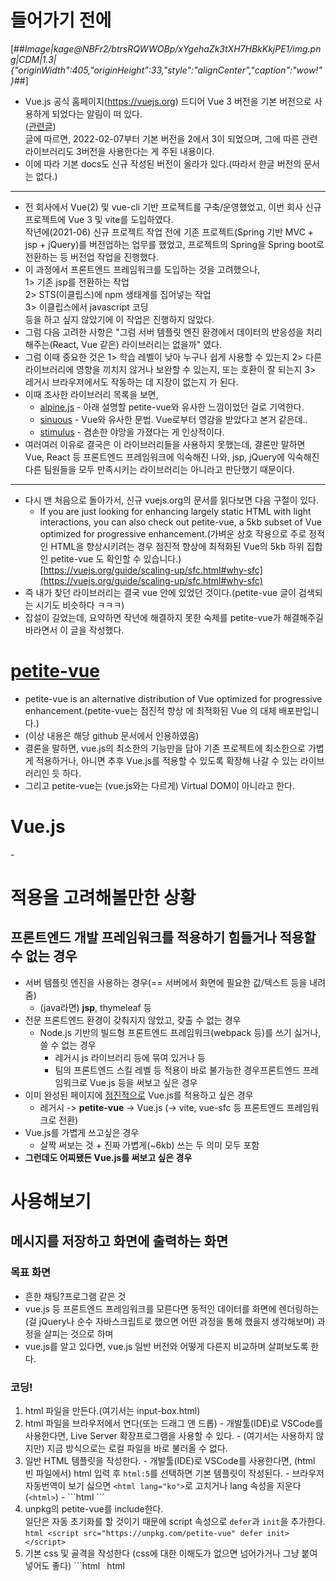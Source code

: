 # 들어가기 전에

[##_Image|kage@NBFr2/btrsRQWWOBp/xYgehaZk3tXH7HBkKkjPE1/img.png|CDM|1.3|{"originWidth":405,"originHeight":33,"style":"alignCenter","caption":"wow!"}_##]

-   Vue.js 공식 홈페이지(https://vuejs.org) 드디어 Vue 3 버전을 기본 버전으로 사용하게 되었다는 알림이 떠 있다.  
    ([관련글](https://blog.vuejs.org/posts/vue-3-as-the-new-default.html))  
    글에 따르면, 2022-02-07부터 기본 버전을 2에서 3이 되었으며, 그에 따른 관련 라이브러리도 3버전을 사용한다는 게 주된 내용이다.
-   이에 따라 기본 docs도 신규 작성된 버전이 올라가 있다.(따라서 한글 버전의 문서는 없다.)

---

-   전 회사에서 Vue(2) 및 vue-cli 기반 프로젝트를 구축/운영했었고, 이번 회사 신규 프로젝트에 Vue 3 및 vite를 도입하였다.  
    작년에(2021-06) 신규 프로젝트 작업 전에 기존 프로젝트(Spring 기반 MVC + jsp + jQuery)를 버전업하는 업무를 했었고, 프로젝트의 Spring을 Spring boot로 전환하는 등 버전업 작업을 진행했다.
-   이 과정에서 프론트엔드 프레임워크를 도입하는 것을 고려했으나,  
    1> 기존 jsp를 전환하는 작업  
    2> STS(이클립스)에 npm 생태계를 집어넣는 작업  
    3> 이클립스에서 javascript 코딩  
    등을 하고 싶지 않았기에 이 작업은 진행하지 않았다.
-   그럼 다음 고려한 사항은 "그럼 서버 템플릿 엔진 환경에서 데이터의 반응성을 처리해주는(React, Vue 같은) 라이브러리는 없을까" 였다.
-   그럼 이때 중요한 것은 1> 학습 레벨이 낮아 누구나 쉽게 사용할 수 있는지 2> 다른 라이브러리에 영향을 끼치지 않거나 보완할 수 있는지, 또는 호환이 잘 되는지 3> 레거시 브라우저에서도 작동하는 데 지장이 없는지 가 된다.
-   이때 조사한 라이브러리 목록을 보면,
    -   [alpine.js](https://alpinejs.dev/) - 아래 설명할 petite-vue와 유사한 느낌이었던 걸로 기억한다.
    -   [sinuous](https://github.com/luwes/sinuous) - Vue와 유사한 문법. Vue로부터 영감을 받았다고 본거 같은데..
    -   [stimulus](https://stimulus.hotwired.dev/) - 겸손한 야망을 가졌다는 게 인상적이다.
-   여러여러 이유로 결국은 이 라이브러리들을 사용하지 못했는데, 결론만 말하면 Vue, React 등 프론트엔드 프레임워크에 익숙해진 나와, jsp, jQuery에 익숙해진 다른 팀원들을 모두 만족시키는 라이브러리는 아니라고 판단했기 때문이다.

---

-   다시 맨 처음으로 돌아가서, 신규 vuejs.org의 문서를 읽다보면 다음 구절이 있다.  
    -   If you are just looking for enhancing largely static HTML with light interactions, you can also check out petite-vue, a 5kb subset of Vue optimized for progressive enhancement.(가벼운 상호 작용으로 주로 정적인 HTML을 향상시키려는 경우 점진적 향상에 최적화된 Vue의 5kb 하위 집합인 petite-vue 도 확인할 수 있습니다.)  
    [https://vuejs.org/guide/scaling-up/sfc.html#why-sfc](https://vuejs.org/guide/scaling-up/sfc.html#why-sfc)
-   즉 내가 찾던 라이브러리는 결국 vue 안에 있었던 것이다.(petite-vue 글이 검색되는 시기도 비슷하다 ㅋㅋㅋ)
-   잡설이 길었는데, 요약하면 작년에 해결하지 못한 숙제를 petite-vue가 해결해주길 바라면서 이 글을 작성했다.

# [petite-vue](https://github.com/vuejs/petite-vue)
-   petite-vue is an alternative distribution of Vue optimized for progressive enhancement.(petite-vue는 점진적 향상 에 최적화된 Vue 의 대체 배포판입니다.)
-   (이상 내용은 해당 github 문서에서 인용하였음)
-   결론을 말하면, vue.js의 최소한의 기능만을 담아 기존 프로젝트에 최소한으로 가볍게 적용하거나, 아니면 추후 Vue.js를 적용할 수 있도록 확장해 나갈 수 있는 라이브러리인 듯 하다.
-   그리고 petite-vue는 (vue.js와는 다르게) Virtual DOM이 아니라고 한다.

# Vue.js

\-

# 적용을 고려해볼만한 상황

## 프론트엔드 개발 프레임워크를 적용하기 힘들거나 적용할 수 없는 경우

-   서버 템플릿 엔진을 사용하는 경우(== 서버에서 화면에 필요한 값/텍스트 등을 내려줌)
    -   (java라면) **jsp**, thymeleaf 등
-   전문 프론트엔드 환경이 갖춰지지 않았고, 갖출 수 없는 경우
    -   Node.js 기반의 빌드형 프론트엔드 프레임워크(webpack 등)를 쓰기 싫거나, 쓸 수 없는 경우
        -   레거시 js 라이브러리 등에 묶여 있거나 등
        -   팀의 프론트엔드 스킬 레벨 등 적용이 바로 불가능한 경우프론트엔드 프레임워크로 Vue.js 등을 써보고 싶은 경우
-   이미 완성된 페이지에 [점진적으로](https://developer.mozilla.org/en-US/docs/Glossary/Progressive_Enhancement) Vue.js를 적용하고 싶은 경우
    -   레거시 -> **petite-vue** -> Vue.js (-> vite, vue-sfc 등 프론트엔드 프레임워크로 전환)
-   Vue.js를 가볍게 쓰고싶은 경우
    -   살짝 써보는 것 + 진짜 가볍게(~6kb) 쓰는 두 의미 모두 포함
-   **그런데도 어찌됐든 Vue.js를 써보고 싶은 경우**

# 사용해보기

## 메시지를 저장하고 화면에 출력하는 화면

### 목표 화면
-   흔한 채팅?프로그램 같은 것
-   vue.js 등 프론트엔드 프레임워크를 모른다면 동적인 데이터를 화면에 렌더링하는 (걸 jQuery나 순수 자바스크립트로 했으면 어떤 과정을 통해 했을지 생각해보며) 과정을 살피는 것으로 하며
-   vue.js를 알고 있다면, vue.js 일반 버전와 어떻게 다른지 비교하며 살펴보도록 한다.


### 코딩!
1.   html 파일을 만든다.(여기서는 input-box.html)
1.   html 파일을 브라우저에서 연다(또는 드래그 앤 드롭)
    -   개발툴(IDE)로 VSCode를 사용한다면, Live Server 확장프로그램을 사용할 수 있다.
    -   (여기서는 사용하지 않지만) 지금 방식으로는 로컬 파일을 바로 불러올 수 없다.
1.   일반 HTML 템플릿을 작성한다.
    -   개발툴(IDE)로 VSCode를 사용한다면, (html 빈 파일에서) html 입력 후 ``html:5``를 선택하면 기본 템플릿이 작성된다.
    -   브라우저 자동번역이 보기 싫으면 ``<html lang="ko">``로 고치거나 lang 속성을 지운다(``<html>``)
    -   ```html
        <!DOCTYPE html>
        <html lang="en">
          <head>
            <meta charset="UTF-8">
            <meta http-equiv="X-UA-Compatible" content="IE=edge">
            <meta name="viewport" content="width=device-width, initial-scale=1.0">
            <title>Document</title>
          </head>
          <body>
            <!--  -->
          </body>
        </html>
        ```
1.   unpkg의 petite-vue를 include한다.  
    일단은 자동 초기화를 할 것이기 때문에 script 속성으로 ``defer``과 ``init``을 추가한다.
    ```html
    <script src="https://unpkg.com/petite-vue" defer init></script>
    ```
1.   기본 css 및 골격을 작성한다 (css에 대한 이해도가 없으면 넘어가거나 그냥 붙여넣어도 좋다)
    ```html
    <link rel="stylesheet" href="https://unpkg.com/normalize.css">
    <style>
      * {
        box-sizing: content-box;
      }
      #app {
        width: 100vw;
        height: 100vh;
      }
    </style>
    ```
    ```html
    <body>
      <div id="app">
        <div class="input-wrap">
          <!-- 입력 인풋 및 버튼 -->
        </div>
        <div class="input-log-wrap">
          <!-- 입력 결과 확인 창(chat log) -->
        </div>
      </div>
    </body>
    ```
1.   입력 인풋 및 버튼 컴포넌트를 그린다.
    ```html
    <div class="input-wrap">
      <input type="text" value="입력값" />
      <button>입력</button>
    </div>
    ```
1.   컴포넌트에 petite-vue를 적용하고, input에 값을 연결한다.  
    1.   div#app에 ``v-scope`` 속성을 주는 것으로 시작해보자
        ```html
        <div id="app" v-scope>
          ...
        </div>
        ```  
      여기까지 진행해도 전 화면과 차이는 없다. 굳이 한다면 웹 브라우저의 개발자 도구(F12)를 띄워봐서 에러 없는지 확인하는 거 정도?
    2.   다음으로 v-scope에 값을 선언하고 그 값을 input의 value 값으로 줘본다.
        ```html
        <div id="app" v-scope="{ inputText: '초기값' }"><!-- 값은 Javascript Object 형태로 준다. -->
          ...
            <!--
              위에서 선언한 v-scope의 값에 속성을 연결하기 위한 colon(:) 문법
                - 정확히는 v-bind:[속성명] - 을 사용하여 값을 지정한다.
              속성의 값은 v-scope에서 사용한 변수명을 전달하면 된다.
            -->
            <input type="text" :value="inputText" />
          ...
        </div>
        ```
        -   값을 화면에 출력해서 제대로 연결되었는지 확인할 수 있다.
            ```html
            <input type="text" :value="inputText" />
            현재 입력값: {{ inputText }}
            ```
        -   여기까지 진행하면, 기존 초기값('입력값') 대신 v-scope의 inputText로 적용한 초기값('초기값')이 설정 것을 확인할 수 있다.  
            (아직 동기화는 반영하지 않음)
    3.   실시간 입력값이 동기화되도록, 특수 문법인 ``v-model``을 사용한다.
        ```html
        <input type="text" v-model="inputText" />
        ```  
        (간단히 말하면, v-model은 :value + @input(입력 이벤트)을 연결할 때 쓰는 문법이다.)  
        여기까지 진행 시, 값이 실시간으로 반영되는 것을 확인할 수 있다.
1.   입력 버튼 이벤트를 작성한다.
    1.   button에 click 이벤트인 ``@click`` 속성을 지정한다.  
        속성값에는 기능을 정의하면 되는데, 일단은 입력값을 빈값으로 초기화하는(바꾸는) 기능을 달아보자.
        ```html
        <!--
          click 이벤트를 정의하기 위해 @ 문법 - 정확히는 v-on:[이벤트명] - 을 사용하여 이벤트를 지정한다.
          속성의 값은 중괄호로 감싸진 함수라고 생각하고 내용을 작성하면 된다. (= 여러 줄은 세미콜론(;)을 사용하면 된다)
          나중에 함수 내용이 길고 복잡해지면 javascript에서 함수를 선언하고 그 함수명을 부르는 방식으로 전환한다.
        -->
        <button @click="inputText = '';">입력</button>
        ```  
        (화면에서 버튼을 클릭하여 입력값이 사라지는지 확인하자.)
    2.   이번에는 입력값을 배열에 저장하는 기능을 덧붙인다.  
       덧붙이기 전, v-scope에 입력값을 저장할 배열을 먼저 선언해준다.
        ```html
        <!-- 값은 Javascript Object 형태로 준다. -->
        <div id="app" v-scope="{ logList: [], inputText: '초기값' }">
          ...
            <!-- Array.push를 사용하여 값을 배열 저장한 후, 입력값을 초기화한다. -->
            <button @click="logList.push(inputText); inputText = '';">입력</button>
          ...
        </div>
        ```  
        -  Tip
            - 마찬가지로, 배열값을 화면에 출력해서 제대로 연결되었는지 확인할 수 있다.(배열은 자동 문자열 변환됨)
                ```html
                <button @click="logList.push(inputText); inputText = '';">입력</button>
                현재 저장값: {{ logList }}
                ```
1.   배열 ``logList``에 저장된 값을 화면과 연결한다.
    1.   반복 데이터를 위한 문법인 ``v-for``을 사용한다.
        ```html
        <div class="input-log-wrap">
          <!--
            javascript의 for(idx in list) 문법과 유사하게, v-for="(item, idx) in list" 형태로 사용할 수 있다.
            item(첫번째 값)은 배열의 각 항목이며, idx(두번째 값)은 배열에서 항목의 순서(index)이다.
            v-for을 사용할 때 key값은 주는 것이 좋으며, 보통 고유한 id값을 주면 된다.(아래와 같은 배열 index를 사용하는 건 나쁜 예 중에 하나다.)
          -->
          <div v-for="(text, idx) in logList" :key="idx">
            <p>{{ text }}</p>
          </div>
        </div>
        ```  
        이렇게 한 경우 값을 추가할 때마다 값이 ``순서대로`` 출력되는 것을 확인할 수 있다.
1.   배열을 string 구조에서 object 구조로 변경해본다.
    - 단순 텍스트만 출력하는 것 대신 입력 시간을 추가해보기 위해, 데이터 구조를 변경한다.
        - 데이터 구조는 ``{ text: string, timestamp: Date }`` 구조로 한다.
    1.   입력부 변경
        ```html
        <button @click="logList.push({ text: inputText, timestamp: new Date() }); inputText = '';">입력</button>
        <!-- 이제 기존 string 대신 object({ text: string, timestamp: Date }) 구조가 들어간다. -->
        ```
    2.   출력부 변경
        ```html
        <div class="input-log-wrap">
          <div v-for="(log, idx) in logList" :key="idx">
            <p>
              <!-- 기존 string 대신 object 구조로 변경한 값에 맞춰 값을 가져온다. -->
              {{ log.text }}
              <span>{{ log.timestamp }}</span>
            </p>
          </div>
          <!-- 혹시 es6 구조할당분해에 익숙하다면 다음과 같이 해도 좋다. -->
          <!--
          <div v-for="({ text, timestamp }, idx) in logList" :key="idx">
            <p>
              {{ text }}
              <span>{{ timestamp }}</span>
            </p>
          </div>
          -->
        </div>
        ```

### 코딩!(발전)
1.   자동 초기화 대신 Javascript로 초기화하도록 코드를 변경
    ```html
    <!-- defer, init 삭제 -->
    <script src="https://unpkg.com/petite-vue"></script>
    <!-- ... -->
    <script>
      // 수동으로 petite-vue app을 생성하고 마운트해준다.
      PetiteVue.createApp().mount()
    </script>
    <!-- 혹시 es module 방식에 익숙하다면 -->
    <!--
      <script type="module">
        import { createApp } from 'https://unpkg.com/petite-vue?module'
        createApp().mount()
      </script>
    -->
    ```  
    - 자동 init은 분명 매력적인 기능이지만, 기존 프로젝트에 petite-vue를 적용하는 구조라면, 분명 초기화 타이밍이 이슈가 될것이라고 생각한다.
    - 따라서, 사용자가 올바른 초기화 타이밍에(예> 특정 컴포넌트 ready 후) 초기화를 실시할 수 있다.
1.   이벤트 함수, v-scope 변수를 javascript에서 정의하기
    - html 속성으로 복잡한(두 줄 이상의, 또는 라이브러리 함수가 연관된) 함수를 정의하는 것은 불가능하거나 속성이 복잡해진다.
    - 따라서 함수를 javascript에서 정의하고, 해당 함수명을 호출하는 방식으로 변경한다.
    - 함수 내에서 v-scope의 변수를 사용하기 위해서는 createApp의 파라미터로 값이 선언되어야 하므로 결국 **javascript에서 변수를 선언하도록 변경**하여야 한다.
    ```html
    <!-- v-scope의 속성 제거(global 속성으로 이용) -->
    <div id="app" v-scope>
      ...
        <!-- @click에 함수명을 지정 -->
        <button @click="addLogList">입력</button>
      ...
    </div>
    <!-- ... -->
    <script>
      // ...
      PetiteVue.createApp({
        // v-scope의 값을 여기서 선언해줘야 함수에서 해당 값을 사용할 수 있다
        logList: [],
        inputText: '초기값',
        
        addLogList: function() { // 기존 인라인 함수 대신 ``addLogList`` 값을 전달한다
          // 기존 v-scope의 값은 여기서 this.* 형태로 사용할 수 있다
          // logList.push({ text: inputText, timestamp: new Date() });
          // inputText = '';
          // console.log(this)
          this.logList.push({ text: this.inputText, timestamp: new Date() })
          this.inputText = ''
        }
      }).mount()
    </script>
    ```
1.   정의했던 기능들을 함수형 컴포넌트 LogApp으로 만들기
    -    기능을 재사용할 수 있도록 컴포넌트화해본다.
    ```js
    // log-app 기능을 LogApp 컴포넌트(함수형)으로 분리한다
    function LogApp(props) {
      return {
        logList: [],
        inputText: '초기값',
        addLogList: function() {
          this.logList.push({ text: this.inputText, timestamp: new Date() })
          this.inputText = ''
        }
      }
    }
    PetiteVue.createApp({
      // 컴포넌트 자체를 넘긴다
      LogApp
    }).mount()
    ```
    ```html
    <!-- 함수형 컴포넌트를 실행하는 형태로 컴포넌트를 초기화한다 -->
    <div id="app" v-scope="LogApp()">
    ```
1.   번외> reactive()를 사용하여 this를 대체해본다.
    - 장점: this에 종속되지 않음
        - arrow function 사용 가능 등
        - vue 3 composition api와 유사한 형태로 코드 스타일을 사용할 수 있다.(위의 스타일은 vue 2(option api)와 유사)
    - 단점: 반응형 값 처리를 위해 reacive()로 감싸진 값을 사용해야 함
    ```js
    function LogApp(props) {
      // Vue 3 reactive 기능과 비슷하게, 값이 변경될 경우 자동적으로 vue에서 처리하도록 reactive()로 객체를 감쌀 수 있다
      const state = PetiteVue.reactive({
        logList: [],
        inputText: '초기값',
      })
      return {
        state,
        addLogList: () => { /* this를 사용하지 않으므로 es6 arrow function 사용 가능 */
          // this.* 대신 state.*으로 변경
          state.logList.push({ text: state.inputText, timestamp: new Date() })
          state.inputText = ''
        }
      }
    }
    ```
    ```html
    <!-- state로 감싼 형태로 값을 정의했으므로 호출시에도 변경 -->
    <input type="text" v-model="state.inputText" />
    <!-- state로 감싼 형태로 값을 정의했으므로 호출시에도 변경 -->
    <div v-for="(log, idx) in state.logList" :key="idx">
    ```
<!-- ### 추가 미션 -->
<!-- - [ ] 특수 이벤트 ``@vue:mounted``, ``@vue:unmounted`` 사용해보기 -->
<!-- - [ ] template를 사용하도록 기능 변경(inline template 또는 <template id="" /> 형태) -->
<!-- - [ ] 날짜 출력 형태를 변경해보기 -->
<!-- - [ ] 입력 시 IME 처리하기 -->
<!-- - [ ] 행 삭제 기능 만들기(버튼으로) -->
<!-- - [ ] 전체 삭제 기능 만들기(버튼으로) -->
<!-- - [ ] 조건문(``v-if``, ``v-else``)을 사용하여 짝수행일 경우 글자색을 변경하기   -->
<!-- (위의 행 삭제 기능에 관계없이 홀/짝수행에 따라 출력할 수 있다.) -->

# 사용후기
- (html 속성 작성 중)자동완성이 없고, html 속성에 javascript 값을 줘야 하므로 syntax 구분이 힘들다.
- computed의 부재가 아쉽다.
- petite-vue는 vue의 경량판이기도 하지만 확실히 다른 용도로 사용할 수 있을 것으로 생각됨
  (예> 레거시 프로젝트의 특정 부분에만 vue를 적용하는 경우)
